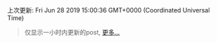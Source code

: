 
  
 上次更新: Fri Jun 28 2019 15:00:36 GMT+0000 (Coordinated Universal Time) 

 > 仅显示一小时内更新的post, [更多...](screenshots/)
  